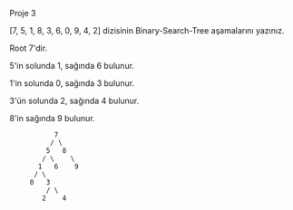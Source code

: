 Proje 3

[7, 5, 1, 8, 3, 6, 0, 9, 4, 2] dizisinin Binary-Search-Tree aşamalarını yazınız.

Root 7'dir.

5'in solunda 1, sağında 6 bulunur. 

1'in solunda 0, sağında 3 bulunur. 

3'ün solunda 2, sağında 4 bulunur.

8'in sağında 9 bulunur.

               7
              / \
             5   8
            / \    \
           1   6    9
          / \
         0   3
             / \
            2    4
